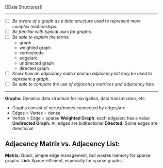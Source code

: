 [[Data Structures]]

---
- [ ] *Be aware of a graph as a data structure used to represent more complex relationships.*
- [ ] *Be familiar with typical uses for graphs.*
- [ ] *Be able to explain the terms:*
	- graph
	- weighted graph
	- vertex/node
	- edge/arc
	- undirected graph
	- directed graph.
- [ ] *Know how an adjacency matrix and an adjacency list may be used to represent a graph.*
- [ ] *Be able to compare the use of adjacency matrices and adjacency lists.*
---
**Graphs:** Dynamic data structure for navigation, data transmission, etc.
- Graphs consist of vertex/nodes connected by edges/arc
- Edges > Vertex = dense
- Vertex > Edge = sparse
**Weighted Graph:** each edge/arc has a value
**Undirected Graph:** All edges are bidirectional
**Directed:** Some edges are directional
## **Adjacency Matrix vs. Adjacency List:**
**Matrix:** Quick, simple edge management, but wastes memory for sparse graphs.
**List:** Space-efficient, especially for sparse graphs.